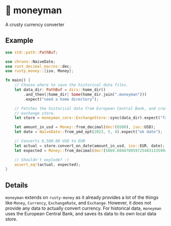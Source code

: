 # 💱 moneyman

A crusty currency converter

## Example

```rust
use std::path::PathBuf;

use chrono::NaiveDate;
use rust_decimal_macros::dec;
use rusty_money::{iso, Money};

fn main() {
    // Choose where to save the historical data files.
    let data_dir: PathBuf = dirs::home_dir()
        .and_then(|home_dir| Some(home_dir.join(".moneyman")))
        .expect("need a home directory");

    // Fetches the historical data from European Central Bank, and creates an
    // exchange store.
    let store = moneyman_core::ExchangeStore::sync(data_dir).expect("failed ze sync");

    let amount_in_usd = Money::from_decimal(dec!(6500), iso::USD);
    let date = NaiveDate::from_ymd_opt(2023, 5, 4).expect("ok date");

    // Converts 6,500.00 USD to EUR
    let actual = store.convert_on_date(amount_in_usd, iso::EUR, date);
    let expected = Money::from_decimal(dec!(5869.6044789597254831135994221), iso::EUR);

    // Shouldn't explode? :)
    assert_eq!(actual, expected);
}
```

## Details

`moneyman` extends on `rusty-money` as it already provides a lot of the things like
`Money`, `Currency`, `ExchangeRate`, and `Exchange`. However, it does not
provide any data to actually convert currency. For historical data, `moneyman`
uses the European Central Bank, and saves its data to its own local data store.
